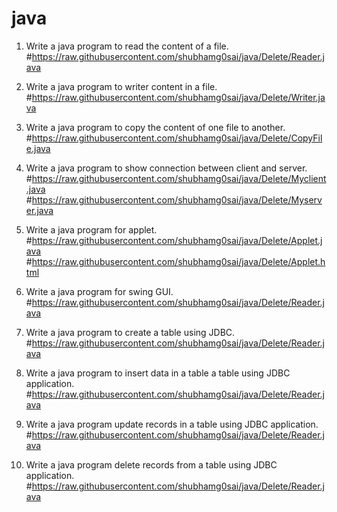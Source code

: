 # java
1. Write a java program to read the content of a file.
#https://raw.githubusercontent.com/shubhamg0sai/java/Delete/Reader.java

2. Write a java program to writer content in a file.
#https://raw.githubusercontent.com/shubhamg0sai/java/Delete/Writer.java

3. Write a java program to copy the content of one file to another.
#https://raw.githubusercontent.com/shubhamg0sai/java/Delete/CopyFile.java

4. Write a java program to show connection between client and server.
#https://raw.githubusercontent.com/shubhamg0sai/java/Delete/Myclient.java
#https://raw.githubusercontent.com/shubhamg0sai/java/Delete/Myserver.java

5. Write a java program for applet. 
#https://raw.githubusercontent.com/shubhamg0sai/java/Delete/Applet.java
#https://raw.githubusercontent.com/shubhamg0sai/java/Delete/Applet.html

6. Write a java program for swing GUI. 
#https://raw.githubusercontent.com/shubhamg0sai/java/Delete/Reader.java

7. Write a java program to create a table using JDBC. 
#https://raw.githubusercontent.com/shubhamg0sai/java/Delete/Reader.java

8. Write a java program to insert data in a table a table using JDBC application.
#https://raw.githubusercontent.com/shubhamg0sai/java/Delete/Reader.java

9. Write a java program update records in a table using JDBC application.
#https://raw.githubusercontent.com/shubhamg0sai/java/Delete/Reader.java

10. Write a java program delete records from a table using JDBC application.
#https://raw.githubusercontent.com/shubhamg0sai/java/Delete/Reader.java





 


